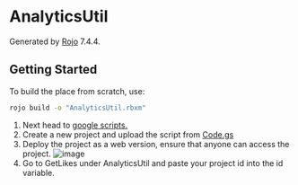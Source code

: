 # AnalyticsUtil
Generated by [Rojo](https://github.com/rojo-rbx/rojo) 7.4.4.

## Getting Started
To build the place from scratch, use:

```bash
rojo build -o "AnalyticsUtil.rbxm"
```

1. Next head to [google scripts.](https://script.google.com/home)
2. Create a new project and upload the script from [Code.gs](https://raw.githubusercontent.com/FordNGuns/AnalyticsUtil/refs/heads/main/script/Code.gs)
3. Deploy the project as a web version, ensure that anyone can access the project.
   ![image](https://github.com/user-attachments/assets/a653c154-e3c1-4b2c-ac2c-0912a743c441)
5. Go to GetLikes under AnalyticsUtil and paste your project id into the id variable.

